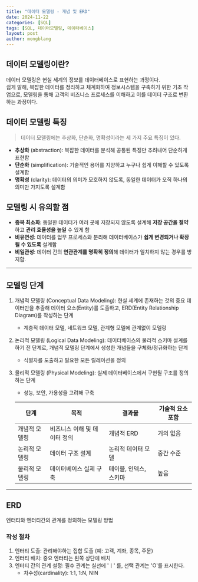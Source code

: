 ```yaml
---
title: "데이터 모델링 - 개념 및 ERD"
date: 2024-11-22 
categories: [SQL]
tags: [SQL, 데이터모델링, 데이터베이스]
layout: post
author: mongblang
---
```


## **데이터 모델링이란?**  
데이터 모델링은 현실 세계의 정보를 데이터베이스로 표현하는 과정이다.  
쉽게 말해, 복잡한 데이터를 정리하고 체계화하여 정보시스템을 구축하기 위한 기초 작업으로, 모델링을 통해 고객의 비즈니스 프로세스를 이해하고 이를 데이터 구조로 변환하는 과정이다.  


## **데이터 모델링 특징**  
> 데이터 모델링에는 추상화, 단순화, 명확성이라는 세 가지 주요 특징이 있다.  

- **추상화** (abstraction): 복잡한 데이터를 분석해 공통된 특징만 추려내어 단순하게 표현함  
- **단순화** (simplification): 기술적인 용어를 지양하고 누구나 쉽게 이해할 수 있도록 설계함  
- **명확성** (clarity): 데이터의 의미가 모호하지 않도록, 동일한 데이터가 오직 하나의 의미만 가지도록 설계함  

## **모델링 시 유의할 점**
- **중복 최소화**: 동일한 데이터가 여러 곳에 저장되지 않도록 설계해 **저장 공간을 절약**하고 **관리 효율성을 높일** 수 있게 함  
- **비유연성**: 데이터를 업무 프로세스와 분리해 데이터베이스가 **쉽게 변경되거나 확장될 수 있도록** 설계함  
- **비일관성**: 데이터 간의 **연관관계를 명확히 정의**해 데이터가 일치하지 않는 경우를 방지함.  

---

## **모델링 단계**
1. 개념적 모델링 (Conceptual Data Modeling): 현실 세계에 존재하는 것의 중요 데이터만을 추출해 데이터 요소(Entity)를 도출하고, ERD(Entity Relationship Diagram)를 작성하는 단계  
    - 계층적 데이터 모델, 네트워크 모델, 관계형 모델에 관계없이 모델링  
2. 논리적 모델링 (Logical Data Modeling): 데이터베이스의 물리적 스키마 설계를 하기 전 단계로, 개념적 모델링 단계에서 생성한 개념들을 구체화/정규화하는 단계  
    - 식별자를 도출하고 필요한 모든 릴레이션을 정의  
3. 물리적 모델링 (Physical Modeling): 실제 데이터베이스에서 구현될 구조를 정의하는 단계  
    - 성능, 보안, 가용성을 고려해 구축  

    | **단계**      | **목적**                     | **결과물**             | **기술적 요소 포함** |
    |---------------|------------------------------|------------------------|----------------------|
    | 개념적 모델링 | 비즈니스 이해 및 데이터 정의 | 개념적 ERD             | 거의 없음            |
    | 논리적 모델링 | 데이터 구조 설계             | 논리적 데이터 모델     | 중간 수준            |
    | 물리적 모델링 | 데이터베이스 실제 구축       | 테이블, 인덱스, 스키마 | 높음                 |

---  

## ERD 
엔터티와 엔터티간의 관계를 정의하는 모델링 방법   
### 작성 절차  
1. 엔터티 도출: 관리해야하는 집합 도출 (예: 고객, 계좌, 종목, 주문)  
2. 엔터티 배치: 중요 엔터티는 왼쪽 상단에 배치  
3. 엔터티 간의 관계 설정: 필수 관계는 실선에 'ㅣ' 를, 선택 관계는 'O'를 표시한다. 
    - 차수성(cardinality): 1:1, 1:N, N:N